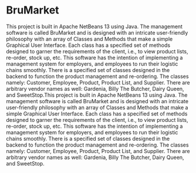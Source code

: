 # BruMarket

This project is built in Apache NetBeans 13 using Java. The management software is called BruMarket and is designed with an intricate user-friendly philosophy with an array of Classes and Methods that make a simple Graphical User Interface.
Each class has a specified set of methods designed to garner the requirements of the client, i.e., to view product lists, re-order, stock up, etc. This software has the intention of implementing a management system for employers, and employees to run their logistic chains smoothly. There is a specified set of classes designed in the backend to function the product management and re-ordering. The classes namely: Customer, Employee, Product, Product List, and Supplier. There are arbitrary vendor names as well: Gardenia, Billy The Butcher, Dairy Queen, and SweetStop.This project is built in Apache NetBeans 13 using Java. The management software is called BruMarket and is designed with an intricate user-friendly philosophy with an array of Classes and Methods that make a simple Graphical User Interface. Each class has a specified set of methods designed to garner the requirements of the client, i.e., to view product lists, re-order, stock up, etc. This software has the intention of implementing a management system for employers, and employees to run their logistic chains smoothly. There is a specified set of classes designed in the backend to function the product management and re-ordering. The classes namely: Customer, Employee, Product, Product List, and Supplier. There are arbitrary vendor names as well: Gardenia, Billy The Butcher, Dairy Queen, and SweetStop.
